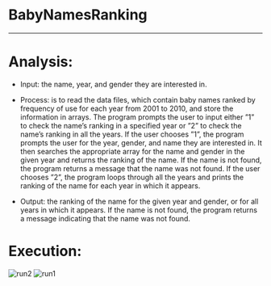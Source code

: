 # BabyNamesRanking 
***************************************************************************************************************************************************************

# Analysis:
- Input: the name, year, and gender they are interested in.

- Process: is to read the data files, which contain baby names ranked by frequency of use for each year
from 2001 to 2010, and store the information in arrays. The program prompts the user to input either ”1”
to check the name’s ranking in a specified year or ”2” to check the name’s ranking in all the years.
If the user chooses ”1”, the program prompts the user for the year, gender, and name they are interested in. It then searches the appropriate array for the name and gender in the given year and returns the
ranking of the name. If the name is not found, the program returns a message that the name was not found.
If the user chooses ”2”, the program loops through all the years and prints the ranking of the name for
each year in which it appears.

- Output: the ranking of the name for the given year and gender, or for all years in which it appears.
If the name is not found, the program returns a message indicating that the name was not found.


# Execution:
![run2](https://user-images.githubusercontent.com/106381596/225734042-1e1e1b8c-69a7-439d-bc8e-931d4bfcb8f8.png)
![run1](https://user-images.githubusercontent.com/106381596/225734032-1ebca9ce-e5c9-43e4-8311-8b8e485802e0.png)

